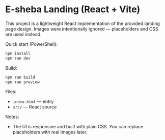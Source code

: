 # E-sheba Landing (React + Vite)

This project is a lightweight React implementation of the provided landing page design. Images were intentionally ignored — placeholders and CSS are used instead.

Quick start (PowerShell):

```powershell
npm install
npm run dev
```

Build:

```powershell
npm run build
npm run preview
```

Files:
- `index.html` — entry
- `src/` — React source

Notes:
- The UI is responsive and built with plain CSS. You can replace placeholders with real images later.
